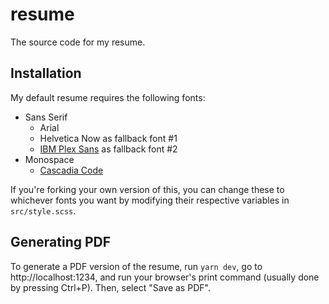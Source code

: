 # resume
The source code for my resume. 

## Installation
My default resume requires the following fonts:
- Sans Serif
    - Arial
    - Helvetica Now as fallback font #1
    - [IBM Plex Sans](https://fonts.google.com/specimen/IBM+Plex+Sans) as fallback font #2 
- Monospace
    - [Cascadia Code](https://github.com/microsoft/cascadia-code/releases)
    
If you're forking your own version of this, you can change these to whichever fonts you want by modifying their respective variables in `src/style.scss`.

## Generating PDF
To generate a PDF version of the resume, run `yarn dev`, go to http://localhost:1234, and run your browser's print command (usually done by pressing Ctrl+P). Then, select "Save as PDF".